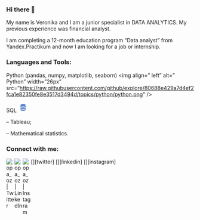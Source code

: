 ### Hi there 👋

My name is Veronika and I am a junior specialist in DATA ANALYTICS. My previous experience was financial analyst. 

I am completing a 12-month education program “Data analyst” from Yandex.Practikum and now I am looking for a job or internship.

### Languages and Tools:
Python (pandas, numpy, matplotlib, seaborn)
<img align=” left” alt=” Python” width=”26px” src=”https://raw.githubusercontent.com/github/explore/80688e429a7d4ef2fca1e82350fe8e3517d3494d/topics/python/python.png" />

SQL 
<img align=" left" alt="SQL"     width="26px" src="https://raw.githubusercontent.com/github/explore/80688e429a7d4ef2fca1e82350fe8e3517d3494d/topics/sql/sql.png" />

–	Tableau;

–	Mathematical statistics.



### Connect with me:
[<img align="left" alt="opa_oz | Twitter" width="22px" src="https://cdn.jsdelivr.net/npm/simple-icons@v3/icons/twitter.svg" />][twitter]
[<img align="left" alt="opa_oz | LinkedIn" width="22px" src="https://cdn.jsdelivr.net/npm/simple-icons@v3/icons/linkedin.svg" />][linkedin]
[<img align="left" alt="opa_oz | Instagram" width="22px" src="https://cdn.jsdelivr.net/npm/simple-icons@v3/icons/instagram.svg" />][instagram]
